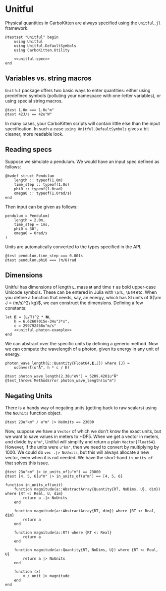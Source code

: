 # Unitful

Physical quantities in CarboKitten are always specified using the `Unitful.jl` framework.

``` {.julia file=test/Unitful.jl}
@testset "Unitful" begin
    using Unitful
    using Unitful.DefaultSymbols
    using CarboKitten.Utility

    <<unitful-spec>>
end
```

## Variables vs. string macros

`Unitful` package offers two basic ways to enter quantities: either using predefined symbols (polluting your namespace with one-letter variables), or using special string macros.

``` {.julia #unitful-spec}
@test 1.0m === 1.0u"m"
@test 42J/s == 42u"W"
```

In many cases, your CarboKitten scripts will contain little else than the input specification. In such a case `using Unitful.DefaultSymbols` gives a bit cleaner, more readable look.

## Reading specs

Suppose we simulate a pendulum. We would have an input spec defined as follows:

``` {.julia #unitful-spec}
@kwdef struct Pendulum
    length :: typeof(1.0m)
    time_step :: typeof(1.0s)
    phi0 :: typeof(1.0rad)
    omega0 :: typeof(1.0rad/s)
end
```

Then input can be given as follows:

``` {.julia #unitful-spec}
pendulum = Pendulum(
    length = 2.0m,
    time_step = 1ms,
    phi0 = 30°,
    omega0 = 0rad/s
)
```

Units are automatically converted to the types specified in the API.

``` {.julia #unitful-spec}
@test pendulum.time_step === 0.001s
@test pendulum.phi0 === (π/6)rad
```

## Dimensions

Unitful has dimensions of length `𝐋`, mass `𝐌` and time `𝐓` as bold upper-case Unicode symbols. These can be entered in Julia with `\bfL`, `\bfM` etc.
When you define a function that needs, say, an energy, which has SI units of ${\rm J = (m/s)^2\ kg}$, we can construct the dimensions. Defining a few constants:

``` {.julia #unitful-spec}
let 𝐄 = (𝐋/𝐓)^2 * 𝐌,
    h = 6.62607015e-34u"J*s",
    c = 299792458u"m/s"
    <<unitful-photon-example>>
end
```

We can abstract over the specific units by defining a generic method. Now we can compute the wavelength of a photon, given its energy in any unit of energy.

``` {.julia #unitful-photon-example}
photon_wave_length(E::Quantity{Float64,𝐄,J}) where {J} =
    uconvert(u"Å", h * c / E)

@test photon_wave_length(2.38u"eV") ≈ 5209.4201u"Å"
@test_throws MethodError photon_wave_length(1u"m")
```

## Negating Units

There is a handy way of negating units (getting back to raw scalars) using the `NoUnits` function object.

``` {.julia #unitful-spec}
@test 23u"km" / u"m" |> NoUnits == 23000
```

Now, suppose we have a `Vector` of which we don't know the exact units, but we want to save values in meters to HDF5. When we get a vector in meters, and divide by `u"m"`, Unitful will simplify and return a plain `Vector{Float64}`. However, if the units were `u"km"`, then we need to convert by multiplying by 1000. We could do `vec .|> NoUnits`, but this will always allocate a new vector, even when it is not needed. We have the short-hand `in_units_of` that solves this issue.

``` {.julia #unitful-spec}
@test 23u"km" |> in_units_of(u"m") == 23000
@test [4, 5, 6]u"m" |> in_units_of(u"m") == [4, 5, 6]
```

``` {.julia #utility}
function in_units_of(unit)
    function magnitude(a::AbstractArray{Quantity{RT, NoDims, U}, dim}) where {RT <: Real, U, dim}
        return a .|> NoUnits
    end

    function magnitude(a::AbstractArray{RT, dim}) where {RT <: Real, dim}
        return a
    end

    function magnitude(a::RT) where {RT <: Real}
        return a
    end

    function magnitude(a::Quantity{RT, NoDims, U}) where {RT <: Real, U}
        return a |> NoUnits
    end

    function (x)
        x / unit |> magnitude
    end
end
```
